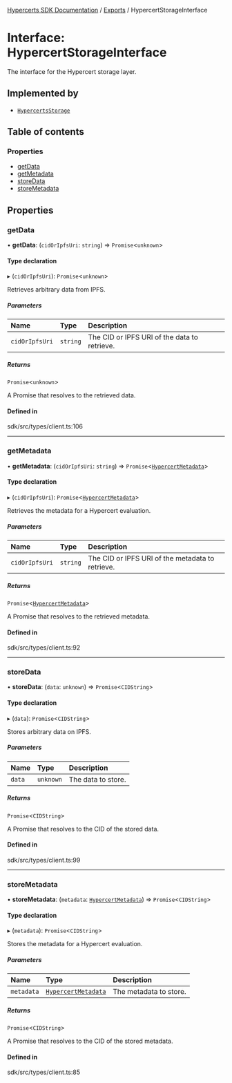 [Hypercerts SDK Documentation](../README.md) / [Exports](../modules.md) / HypercertStorageInterface

# Interface: HypercertStorageInterface

The interface for the Hypercert storage layer.

## Implemented by

- [`HypercertsStorage`](../classes/HypercertsStorage.md)

## Table of contents

### Properties

- [getData](HypercertStorageInterface.md#getdata)
- [getMetadata](HypercertStorageInterface.md#getmetadata)
- [storeData](HypercertStorageInterface.md#storedata)
- [storeMetadata](HypercertStorageInterface.md#storemetadata)

## Properties

### getData

• **getData**: (`cidOrIpfsUri`: `string`) => `Promise`\<`unknown`\>

#### Type declaration

▸ (`cidOrIpfsUri`): `Promise`\<`unknown`\>

Retrieves arbitrary data from IPFS.

##### Parameters

| Name           | Type     | Description                                  |
| :------------- | :------- | :------------------------------------------- |
| `cidOrIpfsUri` | `string` | The CID or IPFS URI of the data to retrieve. |

##### Returns

`Promise`\<`unknown`\>

A Promise that resolves to the retrieved data.

#### Defined in

sdk/src/types/client.ts:106

---

### getMetadata

• **getMetadata**: (`cidOrIpfsUri`: `string`) => `Promise`\<[`HypercertMetadata`](HypercertMetadata.md)\>

#### Type declaration

▸ (`cidOrIpfsUri`): `Promise`\<[`HypercertMetadata`](HypercertMetadata.md)\>

Retrieves the metadata for a Hypercert evaluation.

##### Parameters

| Name           | Type     | Description                                      |
| :------------- | :------- | :----------------------------------------------- |
| `cidOrIpfsUri` | `string` | The CID or IPFS URI of the metadata to retrieve. |

##### Returns

`Promise`\<[`HypercertMetadata`](HypercertMetadata.md)\>

A Promise that resolves to the retrieved metadata.

#### Defined in

sdk/src/types/client.ts:92

---

### storeData

• **storeData**: (`data`: `unknown`) => `Promise`\<`CIDString`\>

#### Type declaration

▸ (`data`): `Promise`\<`CIDString`\>

Stores arbitrary data on IPFS.

##### Parameters

| Name   | Type      | Description        |
| :----- | :-------- | :----------------- |
| `data` | `unknown` | The data to store. |

##### Returns

`Promise`\<`CIDString`\>

A Promise that resolves to the CID of the stored data.

#### Defined in

sdk/src/types/client.ts:99

---

### storeMetadata

• **storeMetadata**: (`metadata`: [`HypercertMetadata`](HypercertMetadata.md)) => `Promise`\<`CIDString`\>

#### Type declaration

▸ (`metadata`): `Promise`\<`CIDString`\>

Stores the metadata for a Hypercert evaluation.

##### Parameters

| Name       | Type                                        | Description            |
| :--------- | :------------------------------------------ | :--------------------- |
| `metadata` | [`HypercertMetadata`](HypercertMetadata.md) | The metadata to store. |

##### Returns

`Promise`\<`CIDString`\>

A Promise that resolves to the CID of the stored metadata.

#### Defined in

sdk/src/types/client.ts:85

